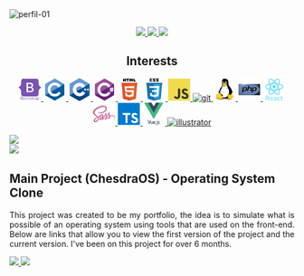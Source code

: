 <img src="https://i.ibb.co/93ZsRfx/banner-01-1.png" alt="perfil-01" border="0">

<p align="center">
<a href="https://www.linkedin.com/in/anacdcavalcante">
 <img src="https://img.shields.io/badge/LinkedIn-Click here-0077B5?style=for-the-badge&logo=linkedin&logoColor=white">
</a>
<a href="https://anacarolinadc.me/">
 <img src="https://img.shields.io/badge/WordPress-Click here-%23117AC9.svg?style=for-the-badge&logo=WordPress&logoColor=white">
</a>
<a href="https://www.behance.net/anacarolinadc">
 <img src="https://img.shields.io/badge/Behance-Click here-%23117AC9.svg?style=for-the-badge&logo=Behance&logoColor=white">
</a>
 </p> 
 
 
<h2 align="center">Interests</h2>
<p align="center"> <a href="https://getbootstrap.com" target="_blank" rel="noreferrer"> <img src="https://raw.githubusercontent.com/devicons/devicon/master/icons/bootstrap/bootstrap-plain-wordmark.svg" alt="bootstrap" width="40" height="40"/> </a> <a href="https://www.cprogramming.com/" target="_blank" rel="noreferrer"> <img src="https://raw.githubusercontent.com/devicons/devicon/master/icons/c/c-original.svg" alt="c" width="40" height="40"/> </a> <a href="https://www.w3schools.com/cpp/" target="_blank" rel="noreferrer"> <img src="https://raw.githubusercontent.com/devicons/devicon/master/icons/cplusplus/cplusplus-original.svg" alt="cplusplus" width="40" height="40"/> </a> <a href="https://www.w3schools.com/cs/" target="_blank" rel="noreferrer"> <img src="https://raw.githubusercontent.com/devicons/devicon/master/icons/csharp/csharp-original.svg" alt="csharp" width="40" height="40"/> </a> <a href="https://www.w3.org/html/" target="_blank" rel="noreferrer"> <img src="https://raw.githubusercontent.com/devicons/devicon/master/icons/html5/html5-original-wordmark.svg" alt="html5" width="40" height="40"/> </a> <a href="https://www.w3schools.com/css/" target="_blank" rel="noreferrer"> <img src="https://raw.githubusercontent.com/devicons/devicon/master/icons/css3/css3-original-wordmark.svg" alt="css3" width="40" height="40"/> </a> <a href="https://developer.mozilla.org/en-US/docs/Web/JavaScript" target="_blank" rel="noreferrer"> <img src="https://raw.githubusercontent.com/devicons/devicon/master/icons/javascript/javascript-original.svg" alt="javascript" width="40" height="40"/> </a> <a href="https://git-scm.com/" target="_blank" rel="noreferrer"> <img src="https://www.vectorlogo.zone/logos/git-scm/git-scm-icon.svg" alt="git" width="40" height="40"/> </a> <a href="https://www.linux.org/" target="_blank" rel="noreferrer"> <img src="https://raw.githubusercontent.com/devicons/devicon/master/icons/linux/linux-original.svg" alt="linux" width="40" height="40"/> </a> <a href="https://www.php.net" target="_blank" rel="noreferrer"> <img src="https://raw.githubusercontent.com/devicons/devicon/master/icons/php/php-original.svg" alt="php" width="40" height="40"/> </a> <a href="https://reactjs.org/" target="_blank" rel="noreferrer"> <img src="https://raw.githubusercontent.com/devicons/devicon/master/icons/react/react-original-wordmark.svg" alt="react" width="40" height="40"/> </a> <a href="https://sass-lang.com" target="_blank" rel="noreferrer"> <img src="https://raw.githubusercontent.com/devicons/devicon/master/icons/sass/sass-original.svg" alt="sass" width="40" height="40"/> </a> <a href="https://www.typescriptlang.org/" target="_blank" rel="noreferrer"> <img src="https://raw.githubusercontent.com/devicons/devicon/master/icons/typescript/typescript-original.svg" alt="typescript" width="40" height="40"/> </a> <a href="https://vuejs.org/" target="_blank" rel="noreferrer"> <img src="https://raw.githubusercontent.com/devicons/devicon/master/icons/vuejs/vuejs-original-wordmark.svg" alt="vuejs" width="40" height="40"/> </a> <a href="https://www.adobe.com/in/products/illustrator.html" target="_blank" rel="noreferrer"> <img src="https://www.vectorlogo.zone/logos/adobe_illustrator/adobe_illustrator-icon.svg" alt="illustrator" width="40" height="40"/></a></p>
 

<img align="left" src="https://i.ibb.co/60pfgYW/project-01.png" width="400">
<div align="left">
</br><img src="https://i.ibb.co/pb4n1GD/status-01.png" width="150">
<h2>Main Project (ChesdraOS) - Operating System Clone</h2>
<p align="justify">
This project was created to be my portfolio, the idea is to simulate what is possible of an operating system using tools that are used on the front-end. Below are links that allow you to view the first version of the project and the current version. I've been on this project for over 6 months.</p>

<a href="https://chesdra.vercel.app/">
<img src="https://img.shields.io/badge/Preview-Before-%23117AC9.svg?style=for-the-badge&logo=Github&logoColor=white">
</a>
<a href="https://chesdra-teste.vercel.app/">
<img src="https://img.shields.io/badge/Preview-Now-%23117AC9.svg?style=for-the-badge&logo=Github&logoColor=white">
</a>
</div>




